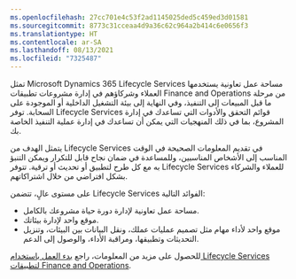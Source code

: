 ```yaml
---
ms.openlocfilehash: 27cc701e4c53f2ad1145025ded5c459ed3d01581
ms.sourcegitcommit: 8773c31cceaa4d9a36c62c964a2b414c6e0656f3
ms.translationtype: HT
ms.contentlocale: ar-SA
ms.lasthandoff: 08/13/2021
ms.locfileid: "7325487"
---
```

تمثل Microsoft Dynamics 365 Lifecycle Services مساحة عمل تعاونية يستخدمها العملاء وشركاؤهم في إدارة مشروعات تطبيقات Finance and Operations من مرحلة ما قبل المبيعات إلى التنفيذ، وفي النهاية إلى بيئة التشغيل الداخلية أو الموجودة على السحابة. توفر Lifecycle Services قوائم التحقق والأدوات التي تساعدك في إدارة المشروع، بما في ذلك المنهجيات التي يمكن أن تساعدك في إدارة عملية التنفيذ الخاصة بك.

يتمثل الهدف من Lifecycle Services في تقديم المعلومات الصحيحة في الوقت المناسب إلى الأشخاص المناسبين، وللمساعدة في ضمان نجاح قابل للتكرار ويمكن التنبؤ به مع كل طرح لتطبيق أو تحديث أو ترقية. تتوفر Lifecycle Services للعملاء والشركاء بشكل افتراضي من خلال اشتراكاتهم.

على مستوى عالٍ، تتضمن Lifecycle Services الفوائد التالية:

- مساحة عمل تعاونية لإدارة دورة حياة مشروعك بالكامل.
- موقع واحد لإدارة بيئاتك.
- موقع واحد لأداء مهام مثل تصميم عمليات عملك، ونقل البيانات بين البيئات، وتنزيل التحديثات وتطبيقها، ومراقبة الأداء، والوصول إلى الدعم.

للحصول على مزيد من المعلومات، راجع [بدء العمل باستخدام Lifecycle Services لتطبيقات Finance and Operations](/learn/modules/get-started-lifecycle-services-finance-operations/?azure-portal=true).
